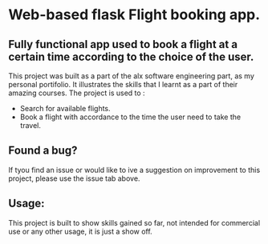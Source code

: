 
# Web-based flask Flight booking app.


## Fully functional app used to book a flight at a certain time according to the choice of the user.

This project was built as a part of the alx software engineering part, as my personal portifolio. It illustrates the skills that I learnt as a part of their amazing courses.
The project is used to :
*  Search for available flights.
* Book a flight with accordance to the time the user need to take the travel.
## Found a bug?
If tyou find an issue or would like to ive a suggestion on improvement to this project, please use the issue tab above.
## Usage:

This project is built to show skills gained so far, not intended for commercial use or any other usage, it is just a show off.
